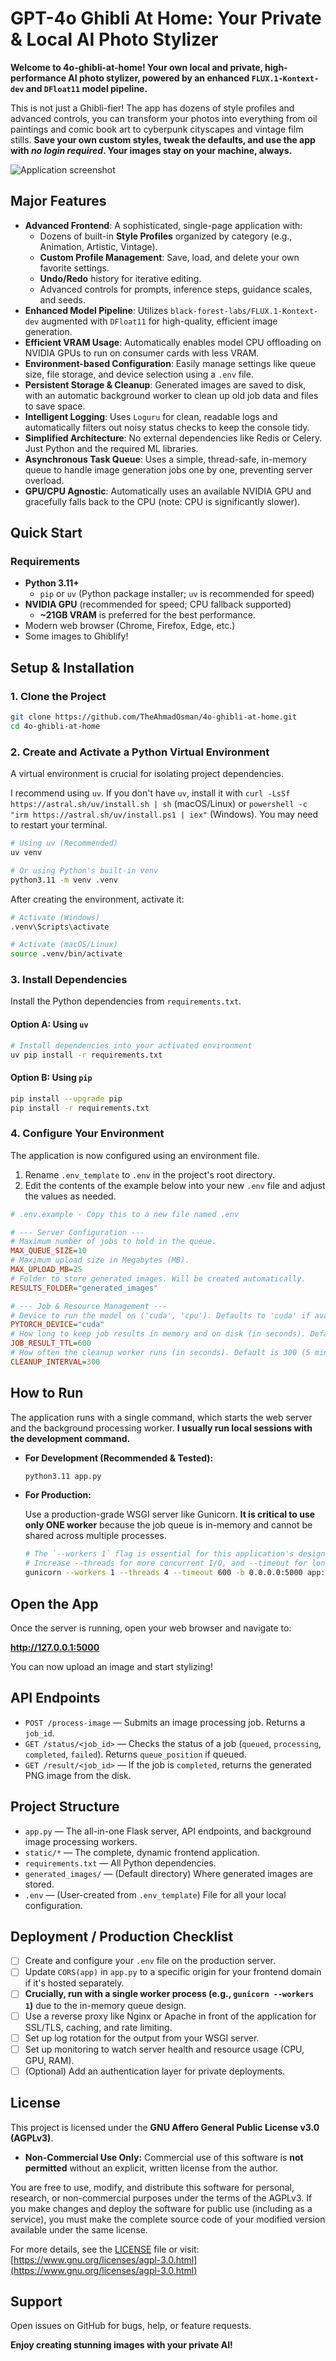# GPT-4o Ghibli At Home: Your Private & Local AI Photo Stylizer

**Welcome to 4o-ghibli-at-home! Your own local and private, high-performance AI photo stylizer, powered by an enhanced `FLUX.1-Kontext-dev` and `DFloat11` model pipeline.**

This is not just a Ghibli-fier! The app has dozens of style profiles and advanced controls, you can transform your photos into everything from oil paintings and comic book art to cyberpunk cityscapes and vintage film stills. **Save your own custom styles, tweak the defaults, and use the app with _no login required_. Your images stay on your machine, always.**

![Application screenshot](screenshot.png)

## Major Features

- **Advanced Frontend**: A sophisticated, single-page application with:
  - Dozens of built-in **Style Profiles** organized by category (e.g., Animation, Artistic, Vintage).
  - **Custom Profile Management**: Save, load, and delete your own favorite settings.
  - **Undo/Redo** history for iterative editing.
  - Advanced controls for prompts, inference steps, guidance scales, and seeds.
- **Enhanced Model Pipeline**: Utilizes `black-forest-labs/FLUX.1-Kontext-dev` augmented with `DFloat11` for high-quality, efficient image generation.
- **Efficient VRAM Usage**: Automatically enables model CPU offloading on NVIDIA GPUs to run on consumer cards with less VRAM.
- **Environment-based Configuration**: Easily manage settings like queue size, file storage, and device selection using a `.env` file.
- **Persistent Storage & Cleanup**: Generated images are saved to disk, with an automatic background worker to clean up old job data and files to save space.
- **Intelligent Logging**: Uses `Loguru` for clean, readable logs and automatically filters out noisy status checks to keep the console tidy.
- **Simplified Architecture**: No external dependencies like Redis or Celery. Just Python and the required ML libraries.
- **Asynchronous Task Queue**: Uses a simple, thread-safe, in-memory queue to handle image generation jobs one by one, preventing server overload.
- **GPU/CPU Agnostic**: Automatically uses an available NVIDIA GPU and gracefully falls back to the CPU (note: CPU is significantly slower).

## Quick Start

### Requirements

- **Python 3.11+**
  - `pip` or `uv` (Python package installer; `uv` is recommended for speed)
- **NVIDIA GPU** (recommended for speed; CPU fallback supported)
  - **~21GB VRAM** is preferred for the best performance.
- Modern web browser (Chrome, Firefox, Edge, etc.)
- Some images to Ghiblify!

## Setup & Installation

### 1. Clone the Project

```bash
git clone https://github.com/TheAhmadOsman/4o-ghibli-at-home.git
cd 4o-ghibli-at-home
```

### 2. Create and Activate a Python Virtual Environment

A virtual environment is crucial for isolating project dependencies.

I recommend using `uv`. If you don't have `uv`, install it with `curl -LsSf https://astral.sh/uv/install.sh | sh` (macOS/Linux) or `powershell -c "irm https://astral.sh/uv/install.ps1 | iex"` (Windows). You may need to restart your terminal.

```bash
# Using uv (Recommended)
uv venv

# Or using Python's built-in venv
python3.11 -m venv .venv
```

After creating the environment, activate it:

```bash
# Activate (Windows)
.venv\Scripts\activate

# Activate (macOS/Linux)
source .venv/bin/activate
```

### 3. Install Dependencies

Install the Python dependencies from `requirements.txt`.

#### Option A: Using `uv`

```bash
# Install dependencies into your activated environment
uv pip install -r requirements.txt
```

#### Option B: Using `pip`

```bash
pip install --upgrade pip
pip install -r requirements.txt
```

### 4. Configure Your Environment

The application is now configured using an environment file.

1. Rename `.env_template` to `.env` in the project's root directory.
2. Edit the contents of the example below into your new `.env` file and adjust the values as needed.

```ini
# .env.example - Copy this to a new file named .env

# --- Server Configuration ---
# Maximum number of jobs to hold in the queue.
MAX_QUEUE_SIZE=10
# Maximum upload size in Megabytes (MB).
MAX_UPLOAD_MB=25
# Folder to store generated images. Will be created automatically.
RESULTS_FOLDER="generated_images"

# --- Job & Resource Management ---
# Device to run the model on ('cuda', 'cpu'). Defaults to 'cuda' if available.
PYTORCH_DEVICE="cuda"
# How long to keep job results in memory and on disk (in seconds). Default is 600 (10 minutes).
JOB_RESULT_TTL=600
# How often the cleanup worker runs (in seconds). Default is 300 (5 minutes).
CLEANUP_INTERVAL=300
```

## How to Run

The application runs with a single command, which starts the web server and the background processing worker. **I usually run local sessions with the development command.**

- **For Development (Recommended & Tested):**

    ```bash
    python3.11 app.py
    ```

- **For Production:**

    Use a production-grade WSGI server like Gunicorn. **It is critical to use only ONE worker** because the job queue is in-memory and cannot be shared across multiple processes.

    ```bash
    # The `--workers 1` flag is essential for this application's design.
    # Increase --threads for more concurrent I/O, and --timeout for long-running jobs.
    gunicorn --workers 1 --threads 4 --timeout 600 -b 0.0.0.0:5000 app:app
    ```

## Open the App

Once the server is running, open your web browser and navigate to:

**<http://127.0.0.1:5000>**

You can now upload an image and start stylizing!

## API Endpoints

- `POST /process-image` — Submits an image processing job. Returns a `job_id`.
- `GET /status/<job_id>` — Checks the status of a job (`queued`, `processing`, `completed`, `failed`). Returns `queue_position` if queued.
- `GET /result/<job_id>` — If the job is `completed`, returns the generated PNG image from the disk.

## Project Structure

- `app.py` — The all-in-one Flask server, API endpoints, and background image processing workers.
- `static/*` — The complete, dynamic frontend application.
- `requirements.txt` — All Python dependencies.
- `generated_images/` — (Default directory) Where generated images are stored.
- `.env` — (User-created from `.env_template`) File for all your local configuration.

## Deployment / Production Checklist

- [ ] Create and configure your `.env` file on the production server.
- [ ] Update `CORS(app)` in `app.py` to a specific origin for your frontend domain if it's hosted separately.
- [ ] **Crucially, run with a single worker process (e.g., `gunicorn --workers 1`)** due to the in-memory queue design.
- [ ] Use a reverse proxy like Nginx or Apache in front of the application for SSL/TLS, caching, and rate limiting.
- [ ] Set up log rotation for the output from your WSGI server.
- [ ] Set up monitoring to watch server health and resource usage (CPU, GPU, RAM).
- [ ] (Optional) Add an authentication layer for private deployments.

## License

This project is licensed under the **GNU Affero General Public License v3.0 (AGPLv3)**.

- **Non-Commercial Use Only:**
    Commercial use of this software is **not permitted** without an explicit, written license from the author.

You are free to use, modify, and distribute this software for personal, research, or non-commercial purposes under the terms of the AGPLv3. If you make changes and deploy the software for public use (including as a service), you must make the complete source code of your modified version available under the same license.

For more details, see the [LICENSE](./LICENSE) file or visit:
[https://www.gnu.org/licenses/agpl-3.0.html](https://www.gnu.org/licenses/agpl-3.0.html)

## Support

Open issues on GitHub for bugs, help, or feature requests.

**Enjoy creating stunning images with your private AI!**
